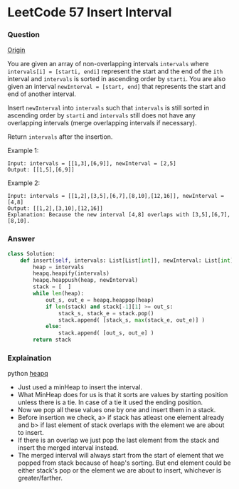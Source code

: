 # LeetCode 57 Insert Interval

### Question

[Origin](https://leetcode.com/problems/insert-interval/description/)

You are given an array of non-overlapping intervals `intervals` where `intervals[i] = [starti, endi]` represent the start and the end of the `ith` interval and `intervals` is sorted in ascending order by `starti`. You are also given an interval `newInterval = [start, end]` that represents the start and end of another interval.

Insert `newInterval` into `intervals` such that `intervals` is still sorted in ascending order by `starti` and `intervals` still does not have any overlapping intervals (merge overlapping intervals if necessary).

Return `intervals` after the insertion.

Example 1:

    Input: intervals = [[1,3],[6,9]], newInterval = [2,5]
    Output: [[1,5],[6,9]]

Example 2:

    Input: intervals = [[1,2],[3,5],[6,7],[8,10],[12,16]], newInterval = [4,8]
    Output: [[1,2],[3,10],[12,16]]
    Explanation: Because the new interval [4,8] overlaps with [3,5],[6,7],[8,10].
    
### Answer

```python
class Solution:
    def insert(self, intervals: List[List[int]], newInterval: List[int]) -> List[List[int]]:
        heap = intervals
        heapq.heapify(intervals)
        heapq.heappush(heap, newInterval)
        stack = [  ]
        while len(heap):
            out_s, out_e = heapq.heappop(heap)
            if len(stack) and stack[-1][1] >= out_s:
                stack_s, stack_e = stack.pop()
                stack.append( [stack_s, max(stack_e, out_e)] )
            else:
                stack.append( [out_s, out_e] )
        return stack
```

### Explaination

python [heapq](https://desolve.medium.com/從零開始學python-24-資料結構模組heapq-除了前幾名以外-在座的各位都是垃圾-914ad351b3b4)

* Just used a minHeap to insert the interval.
* What MinHeap does for us is that it sorts are values by starting position unless there is a tie. In case of a tie it used the ending position.
* Now we pop all these values one by one and insert them in a stack.
* Before insertion we check, a> if stack has atleast one element already and b> if last element of stack overlaps with the element we are about to insert.
* If there is an overlap we just pop the last element from the stack and insert the merged interval instead.
* The merged interval will always start from the start of element that we popped from stack because of heap's sorting. But end element could be either stack's pop or the element we are about to insert, whichever is greater/farther.
